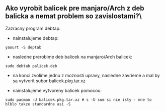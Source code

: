 ## Ako vyrobit balicek pre manjaro/Arch z deb balicka a nemat problem so zavislostami?\

Zazracny program debtap.

* nainstalujeme debtap:

```
yaourt -S deptab
```

* nasledne prerobime deb balicek na manjaro/Arch balicek:
```
sudo debtab palicek.deb
```

* na konci zvolime jednu z moznosti upravy, nasledne zavrieme a mal by sa vytvorit subor balicek.pkg.tar.xz

* nainstalujeme vytvoreny balicek pomocou:

```
sudo pacman -U balicek.pkg.tar.xz # s -U som si nie isty - mne to blblo takze standardne asi -S
```
